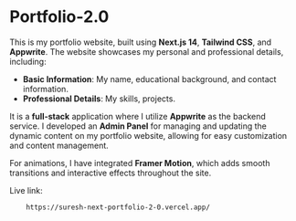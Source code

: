 # Portfolio-2.0

This is my portfolio website, built using **Next.js 14**, **Tailwind CSS**, and **Appwrite**. The website showcases my personal and professional details, including:

- **Basic Information**: My name, educational background, and contact information.
- **Professional Details**: My skills, projects.

It is a **full-stack** application where I utilize **Appwrite** as the backend service. I developed an **Admin Panel** for managing and updating the dynamic content on my portfolio website, allowing for easy customization and content management.

For animations, I have integrated **Framer Motion**, which adds smooth transitions and interactive effects throughout the site.


Live link:   
```
    https://suresh-next-portfolio-2-0.vercel.app/
```